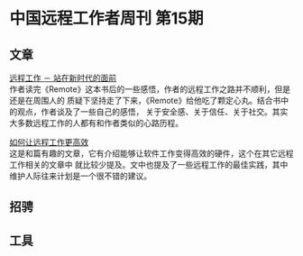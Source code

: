 # 中国远程工作者周刊 第15期

## 文章

[远程工作 － 站在新时代的面前](http://www.littledew.com/blog/1583)  
作者读完《Remote》这本书后的一些感悟，作者的远程工作之路并不顺利，但是还是在周围人的
质疑下坚持走了下来，《Remote》给他吃了颗定心丸。结合书中的观点，作者谈及了一些自己的感悟，
关于安全感、关于信任、关于社交。其实大多数远程工作的人都有和作者类似的心路历程。

[如何让远程工作更高效](http://www.12reads.cn/28222.html)  
这是和篇有趣的文章，它有介绍能够让软件工作变得高效的硬件，这个在其它远程工作相关的文章中
就比较少提及。文中也提及了一些远程工作的最佳实践，其中维护人际往来计划是一个很不错的建议。

## 招骋

## 工具

